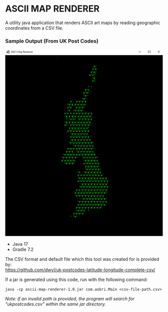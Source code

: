 
# ASCII MAP RENDERER

A utility java application that renders ASCII art maps by reading geographic coordinates from a CSV file.

### Sample Output (From UK Post Codes)
![UK map in ASCII art](sample-output-ukpostcodes.png)

- Java 17 
- Gradle 7.2

The CSV format and default file which this tool was created for is provided by:  
https://github.com/dwyl/uk-postcodes-latitude-longitude-complete-csv/

If a jar is generated using this code, run with the following command:  
```
java -cp ascii-map-renderer-1.0.jar com.aobri.Main <csv-file-path.csv>
```
_Note: if an invalid path is provided, the program will search for "ukpostcodes.csv" within the same jar directory._     